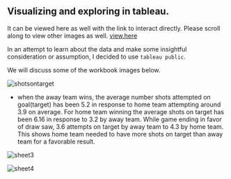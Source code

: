 ## Visualizing and exploring in tableau.

It can be viewed here as well with the link to interact directly. Please scroll along to view other images as well. 
[view.here](https://public.tableau.com/views/image4/Sheet1?:embed=y&:display_count=yes&:showTabs=y)

In an attempt to learn about the data and make some insightful consideration or assumption, I decided to use  `tableau public`.

We will discuss some of the workbook images below.


![shotsontarget](https://cloud.githubusercontent.com/assets/11197322/11610646/e6a2275a-9b77-11e5-8f8d-c4606f6cc694.png)

- when the away team wins, the average number shots attempted on goal(target) has been 5.2 in response to home team attempting 
around 3.9 on average. For home team winning the average shots on target has been 6.16 in response to 3.2 by away team. 
While game ending in favor of draw saw, 3.6 attempts on target by away team to 4.3 by home team. This shows home team needed to 
have more shots on target than away team for a favorable result.

![sheet3](https://cloud.githubusercontent.com/assets/11197322/11610647/ed3a269e-9b77-11e5-931a-b59262cd026a.png)

![sheet4](https://cloud.githubusercontent.com/assets/11197322/11610657/2e9ed4fe-9b78-11e5-8442-9f3ebf5726aa.png)

